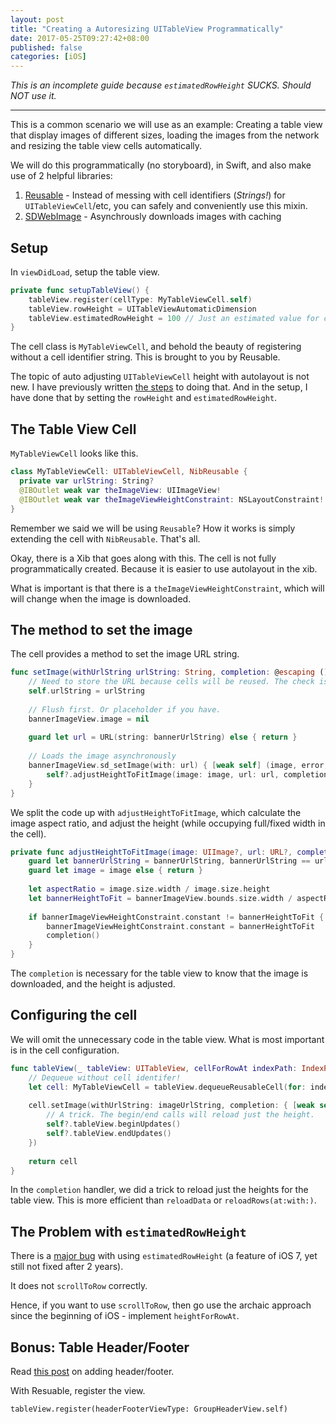 ```yaml
---
layout: post
title: "Creating a Autoresizing UITableView Programmatically"
date: 2017-05-25T09:27:42+08:00
published: false
categories: [iOS]
---
```


_This is an incomplete guide because `estimatedRowHeight` SUCKS. Should NOT use it._

---

This is a common scenario we will use as an example: Creating a table view that display images of different sizes, loading the images from the network and resizing the table view cells automatically.

We will do this programmatically (no storyboard), in Swift, and also make use of 2 helpful libraries:

1. [Reusable](https://github.com/AliSoftware/Reusable) - Instead of messing with cell identifiers (_Strings!_) for `UITableViewCell`/etc, you can safely and conveniently use this mixin.
2. [SDWebImage](https://github.com/rs/SDWebImage) - Asynchrously downloads images with caching


## Setup

In `viewDidLoad`, setup the table view. 

```swift
private func setupTableView() {
    tableView.register(cellType: MyTableViewCell.self)
    tableView.rowHeight = UITableViewAutomaticDimension
    tableView.estimatedRowHeight = 100 // Just an estimated value for calculating scroll indicator
}
```

The cell class is `MyTableViewCell`, and behold the beauty of registering without a cell identifier string. This is brought to you by Reusable.

The topic of auto adjusting `UITableViewCell` height with autolayout is not new. I have previously written [the steps](/2016/05/10/auto-adjust-uitableviewcell-height/) to doing that. And in the setup, I have done that by setting the `rowHeight` and `estimatedRowHeight`.

## The Table View Cell

`MyTableViewCell` looks like this.

```swift
class MyTableViewCell: UITableViewCell, NibReusable {
  private var urlString: String?
  @IBOutlet weak var theImageView: UIImageView!
  @IBOutlet weak var theImageViewHeightConstraint: NSLayoutConstraint!
}
```

Remember we said we will be using `Reusable`? How it works is simply extending the cell with `NibReusable`. That's all.

Okay, there is a Xib that goes along with this. The cell is not fully programmatically created. Because it is easier to use autolayout in the xib. 

What is important is that there is a `theImageViewHeightConstraint`, which will will change when the image is downloaded. 

## The method to set the image

The cell provides a method to set the image URL string.

```swift
func setImage(withUrlString urlString: String, completion: @escaping () -> Void) {
    // Need to store the URL because cells will be reused. The check is in adjustBannerHeightToFitImage.
    self.urlString = urlString  
    
    // Flush first. Or placeholder if you have.
    bannerImageView.image = nil 
    
    guard let url = URL(string: bannerUrlString) else { return }
    
    // Loads the image asynchronously
    bannerImageView.sd_setImage(with: url) { [weak self] (image, error, cacheType, url) in
        self?.adjustHeightToFitImage(image: image, url: url, completion: completion)
    }
}
```    

We split the code up with `adjustHeightToFitImage`, which calculate the image aspect ratio, and adjust the height (while occupying full/fixed width in the cell).

```swift
private func adjustHeightToFitImage(image: UIImage?, url: URL?, completion: @escaping () -> Void) {
    guard let bannerUrlString = bannerUrlString, bannerUrlString == url?.absoluteString else { return }
    guard let image = image else { return }
    
    let aspectRatio = image.size.width / image.size.height
    let bannerHeightToFit = bannerImageView.bounds.size.width / aspectRatio
    
    if bannerImageViewHeightConstraint.constant != bannerHeightToFit {
        bannerImageViewHeightConstraint.constant = bannerHeightToFit
        completion()
    }
}
```

The `completion` is necessary for the table view to know that the image is downloaded, and the height is adjusted.

## Configuring the cell 

We will omit the unnecessary code in the table view. What is most important is in the cell configuration.

```swift
func tableView(_ tableView: UITableView, cellForRowAt indexPath: IndexPath) -> UITableViewCell {
    // Dequeue without cell identifer!
    let cell: MyTableViewCell = tableView.dequeueReusableCell(for: indexPath)
    
    cell.setImage(withUrlString: imageUrlString, completion: { [weak self] in
        // A trick. The begin/end calls will reload just the height.
        self?.tableView.beginUpdates()
        self?.tableView.endUpdates()
    })
    
    return cell
}
```

In the `completion` handler, we did a trick to reload just the heights for the table view. This is more efficient than `reloadData` or `reloadRows(at:with:)`.

## The Problem with `estimatedRowHeight`

There is a [major bug](http://www.openradar.me/20829131) with using `estimatedRowHeight` (a feature of iOS 7, yet still not fixed after 2 years).

It does not `scrollToRow` correctly.

Hence, if you want to use `scrollToRow`, then go use the archaic approach since the beginning of iOS - implement `heightForRowAt`.

## Bonus: Table Header/Footer

Read [this post](/2015/11/06/guide-to-customizing-uitableview-section-header-footer/) on adding header/footer. 

With Resuable, register the view.

```
tableView.register(headerFooterViewType: GroupHeaderView.self)
```